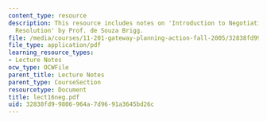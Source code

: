 ```yaml
---
content_type: resource
description: This resource includes notes on 'Introduction to Negotiation and Dispute
  Resolution' by Prof. de Souza Brigg.
file: /media/courses/11-201-gateway-planning-action-fall-2005/32838fd99806964a7d9691a3645bd26c_lect16neg.pdf
file_type: application/pdf
learning_resource_types:
- Lecture Notes
ocw_type: OCWFile
parent_title: Lecture Notes
parent_type: CourseSection
resourcetype: Document
title: lect16neg.pdf
uid: 32838fd9-9806-964a-7d96-91a3645bd26c
---
```


